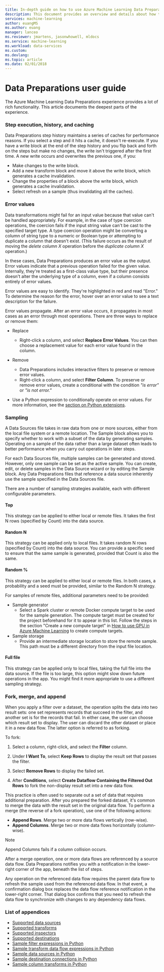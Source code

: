 ```yaml
---
title: In-depth guide on how to use Azure Machine Learning Data Preparations | Microsoft Docs
description: This document provides an overview and details about how to solve data problems with Azure Machine Learning Data Preparations
services: machine-learning
author: euangMS
ms.author: euang
manager: lanceo
ms.reviewer: jmartens, jasonwhowell, mldocs
ms.service: machine-learning
ms.workload: data-services
ms.custom: 
ms.devlang: 
ms.topic: article
ms.date: 02/01/2018
---
```

# Data Preparations user guide 
The Azure Machine Learning Data Preparations experience provides a lot of rich functionality. This article documents the deepest parts of the experience.

### Step execution, history, and caching 
Data Preparations step history maintains a series of caches for performance reasons. If you select a step and it hits a cache, it doesn't re-execute. If you have a write block at the end of the step history and you flip back and forth on the steps but make no changes, the write isn't triggered after the first time. A new write occurs and overwrites the previous one, if you:

- Make changes to the write block.
- Add a new transform block and move it above the write block, which generates a cache invalidation.
- Change the properties of a block above the write block, which generates a cache invalidation.
- Select refresh on a sample (thus invalidating all the caches).

### Error values

Data transformations might fail for an input value because that value can't be handled appropriately. For example, in the case of type coercion operations, the coercion fails if the input string value can't be cast to the specified target type. A type coercion operation might be converting a column of string type to a numeric or Boolean type or attempting to duplicate a column that doesn't exist. (This failure occurs as the result of moving the *delete column X* operation before the *duplicate column X* operation.)

In these cases, Data Preparations produces an error value as the output. Error values indicate that a previous operation failed for the given value. Internally, they're treated as a first-class value type, but their presence doesn't alter the underlying type of a column, even if a column consists entirely of error values.

Error values are easy to identify. They're highlighted in red and read "Error." To determine the reason for the error, hover over an error value to see a text description for the failure.

Error values propagate. After an error value occurs, it propagates in most cases as an error through most operations. There are three ways to replace or remove them:

* Replace
    -  Right-click a column, and select **Replace Error Values**. You can then choose a replacement value for each error value found in the column.

* Remove
    - Data Preparations includes interactive filters to preserve or remove error values.
    - Right-click a column, and select **Filter Column**. To preserve or remove error values, create a conditional with the condition *"is error"* or *"is not error."*

* Use a Python expression to conditionally operate on error values. For more information, see the [section on Python extensions](data-prep-python-extensibility-overview.md).

### Sampling
A Data Sources file takes in raw data from one or more sources, either from the local file system or a remote location. The Sample block allows you to specify whether to work with a subset of the data by generating samples. Operating on a sample of the data rather than a large dataset often leads to better performance when you carry out operations in later steps.

For each Data Sources file, multiple samples can be generated and stored. However, only one sample can be set as the active sample. You can create, edit, or delete samples in the Data Source wizard or by editing the Sample block. Any Data Preparations files that reference a data source inherently use the sample specified in the Data Sources file.

There are a number of sampling strategies available, each with different configurable parameters.

#### Top
This strategy can be applied to either local or remote files. It takes the first N rows (specified by Count) into the data source.

#### Random N 
This strategy can be applied only to local files. It takes random N rows (specified by Count) into the data source. You can provide a specific seed to ensure that the same sample is generated, provided that Count is also the same.

#### Random % 
This strategy can be applied to either local or remote files. In both cases, a probability and a seed must be provided, similar to the Random N strategy.

For samples of remote files, additional parameters need to be provided:

- Sample generator 
  - Select a Spark cluster or remote Docker compute target to be used for the sample generation. The compute target must be created for the project beforehand for it to appear in this list. Follow the steps in the section "Create a new compute target" in [How to use GPU in Azure Machine Learning](how-to-use-gpu.md) to create compute targets.
- Sample storage 
  - Provide an intermediate storage location to store the remote sample. This path must be a different directory from the input file location.

#### Full file 
This strategy can be applied only to local files, taking the full file into the data source. If the file is too large, this option might slow down future operations in the app. You might find it more appropriate to use a different sampling strategy.


### Fork, merge, and append

When you apply a filter over a dataset, the operation splits the data into two result sets: one set represents records that succeed in the filter, and another set is for the records that fail. In either case, the user can choose which result set to display. The user can discard the other dataset or place it in a new data flow. The latter option is referred to as forking.

To fork: 
1. Select a column, right-click, and select the **Filter** column.

2. Under **I Want To**, select **Keep Rows** to display the result set that passes the filter.

3. Select **Remove Rows** to display the failed set.

4. After **Conditions**, select **Create Dataflow Containing the Filtered Out Rows** to fork the non-display result set into a new data flow.


This practice is often used to separate out a set of data that requires additional preparation. After you prepared the forked dataset, it's common to merge the data with the result set in the original data flow. To perform a merge (the reverse of a fork operation), use one of the following actions:

- **Append Rows**. Merge two or more data flows vertically (row-wise). 
- **Append Columns**. Merge two or more data flows horizontally (column-wise).


>[!NOTE]
>Append Columns fails if a column collision occurs.


After a merge operation, one or more data flows are referenced by a source data flow. Data Preparations notifies you with a notification in the lower-right corner of the app, beneath the list of steps.


Any operation on the referenced data flow requires the parent data flow to refresh the sample used from the referenced data flow. In that event, a confirmation dialog box replaces the data flow reference notification in the lower-right corner. That dialog box confirms that you need to refresh the data flow to synchronize with changes to any dependency data flows.

### List of appendices 
* [Supported data sources](data-prep-appendix2-supported-data-sources.md)  
* [Supported transforms](data-prep-appendix3-supported-transforms.md)  
* [Supported inspectors](data-prep-appendix4-supported-inspectors.md)  
* [Supported destinations](data-prep-appendix5-supported-destinations.md)  
* [Sample filter expressions in Python](data-prep-appendix6-sample-filter-expressions-python.md)  
* [Sample transform data flow expressions in Python](data-prep-appendix7-sample-transform-data-flow-python.md)  
* [Sample data sources in Python](data-prep-appendix8-sample-source-connections-python.md)  
* [Sample destination connections in Python](data-prep-appendix9-sample-destination-connections-python.md)  
* [Sample column transforms in Python](data-prep-appendix10-sample-custom-column-transforms-python.md)  
